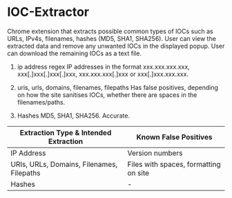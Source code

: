 # IOC-Extractor
Chrome extension that extracts possible common types of IOCs such as URLs, IPv4s, filenames, hashes (MD5, SHA1, SHA256). User can view the extracted data and remove any unwanted IOCs in the displayed popup. User can download the remaining IOCs as a text file.

1. ip address regex
IP addresses in the format xxx.xxx.xxx.xxx, xxx[.]xxx[.]xxx[.]xxx, xxx.xxx.xxx[.]xxx or xxx[.]xxx.xxx.xxx.

2. uris, urls, domains, filenames, filepaths
Has false positives, depending on how the site sanitises IOCs, whether there are spaces in the filenames/paths.

3. Hashes
MD5, SHA1, SHA256. Accurate.

| Extraction Type & Intended Extraction | Known False Positives |
|--------------------|----------|
| IP Address | Version numbers |
| URIs, URLs, Domains, Filenames, Filepaths | Files with spaces, formatting on site |
| Hashes | - |
